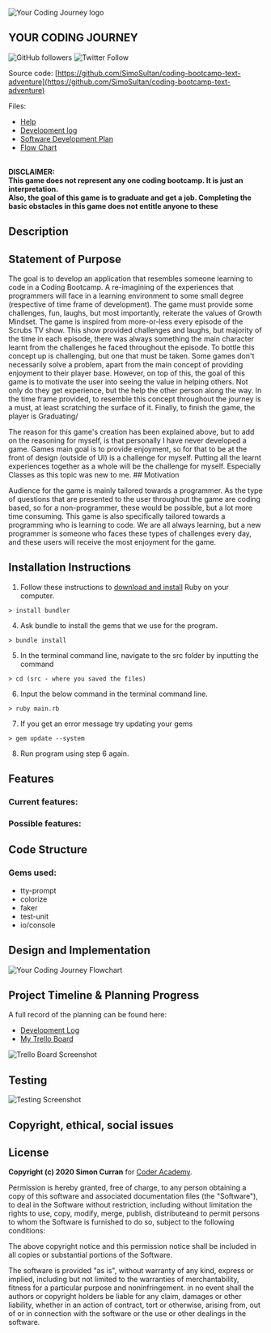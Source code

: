 ![Your Coding Journey logo](https://github.com/SimoSultan/coding-bootcamp-text-adventure/blob/master/docs/logo.jpg)


## YOUR CODING JOURNEY
![GitHub followers](https://img.shields.io/github/followers/SimoSultan?style=social)
![Twitter Follow](https://img.shields.io/twitter/follow/simo_sultan?style=social)


Source code: [https://github.com/SimoSultan/coding-bootcamp-text-adventure](https://github.com/SimoSultan/coding-bootcamp-text-adventure)


Files:
- [Help](https://github.com/SimoSultan/coding-bootcamp-text-adventure/blob/master/help.md)
- [Development log](https://github.com/SimoSultan/coding-bootcamp-text-adventure/blob/master/development-log.md)
- [Software Development Plan](https://github.com/SimoSultan/coding-bootcamp-text-adventure/blob/master/software-development-plan.md)
- [Flow Chart](https://github.com/SimoSultan/coding-bootcamp-text-adventure/blob/master/docs/updated-flow-chart/entire-app-flow.jpg)


\
**DISCLAIMER:**	  
**This game does not represent any one coding bootcamp. It is just an interpretation.	
Also, the goal of this game is to graduate and get a job. Completing the basic obstacles in this game does not entitle anyone to these**  






## Description




## Statement of Purpose	

The goal is to develop an application that resembles someone learning to code in a Coding Bootcamp. A re-imagining of the experiences that programmers will face in a learning environment to some small degree (respective of time frame of development). The game must provide some challenges, fun, laughs, but most importantly, reiterate the values of Growth Mindset. The game is inspired from more-or-less every episode of the Scrubs TV show. This show provided challenges and laughs, but majority of the time in each episode, there was always something the main character learnt from the challenges he faced throughout the episode. To bottle this concept up is challenging, but one that must be taken. Some games don't necessarily solve a problem, apart from the main concept of providing enjoyment to their player base. However, on top of this, the goal of this game is to motivate the user into seeing the value in helping others. Not only do they get experience, but the help the other person along the way. In the time frame provided, to resemble this concept throughout the journey is a must, at least scratching the surface of it. Finally, to finish the game, the player is Graduating/	

The reason for this game's creation has been explained above, but to add on the reasoning for myself, is that personally I have never developed a game. Games main goal is to provide enjoyment, so for that to be at the front of design (outside of UI) is a challenge for myself. Putting all the learnt experiences together as a whole will be the challenge for myself. Especially Classes as this topic was new to me. 	## Motivation

Audience for the game is mainly tailored towards a programmer. As the type of questions that are presented to the user throughout the game are coding based, so for a non-programmer, these would be possible, but a lot more time consuming. This game is also specifically tailored towards a programming who is learning to code. We are all always learning, but a new programmer is someone who faces these types of challenges every day, and these users will receive the most enjoyment for the game.




## Installation Instructions
1. Follow these instructions to [download and install](https://www.ruby-lang.org/en/documentation/installation/) Ruby on your computer. 

```
> install bundler
```
4. Ask bundle to install the gems that we use for the program. 
```
> bundle install 
```
5. In the terminal command line, navigate to the src folder by inputting the command 
  ```
  > cd (src - where you saved the files) 
  ```
6. Input the below command in the terminal command line.  
  ```
  > ruby main.rb
  ```
7. If you get an error message try updating your gems
  ```
  > gem update --system
  ```
8. Run program using step 6 again. 







## Features	

### Current features:




### Possible features:




## Code Structure



### Gems used:
- tty-prompt
- colorize
- faker
- test-unit
- io/console


## Design and Implementation
![Your Coding Journey Flowchart]()


## Project Timeline & Planning Progress
A full record of the planning can be found here:
- [Development Log]()
- [My Trello Board]()

![Trello Board Screenshot]()





## Testing
![Testing Screenshot]()




## Copyright, ethical, social issues



## License
**Copyright (c) 2020 Simon Curran** for [Coder Academy](https://coderacademy.edu.au).

Permission is hereby granted, free of charge, to any person obtaining a copy of this software and associated documentation files (the "Software"), to deal in the Software without restriction, including without limitation the rights to use, copy, modify, merge, publish, distributeand to permit persons to whom the Software is furnished to do so, subject to the following conditions:

The above copyright notice and this permission notice shall be included in all copies or substantial portions of the Software.

The software is provided "as is", without warranty of any kind, express or implied, including but not limited to the warranties of merchantability, fitness for a particular purpose and noninfringement. in no event shall the authors or copyright holders be liable for any claim, damages or other liability, whether in an action of contract, tort or otherwise, arising from, out of or in connection with the software or the use or other dealings in the software.

